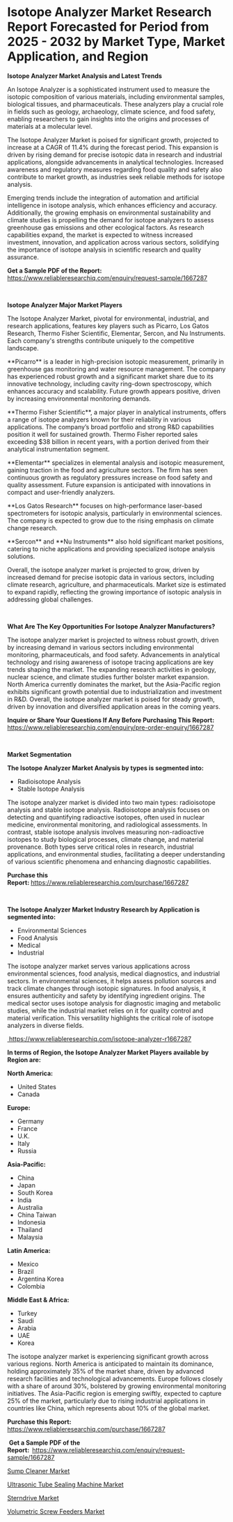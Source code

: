 <p><h1>Isotope Analyzer Market Research Report Forecasted for Period from 2025 -  2032 by Market Type, Market Application, and Region</h1></p><p><strong>Isotope Analyzer Market Analysis and Latest Trends</strong></p>
<p><p>An Isotope Analyzer is a sophisticated instrument used to measure the isotopic composition of various materials, including environmental samples, biological tissues, and pharmaceuticals. These analyzers play a crucial role in fields such as geology, archaeology, climate science, and food safety, enabling researchers to gain insights into the origins and processes of materials at a molecular level.</p><p>The Isotope Analyzer Market is poised for significant growth, projected to increase at a CAGR of 11.4% during the forecast period. This expansion is driven by rising demand for precise isotopic data in research and industrial applications, alongside advancements in analytical technologies. Increased awareness and regulatory measures regarding food quality and safety also contribute to market growth, as industries seek reliable methods for isotope analysis.</p><p>Emerging trends include the integration of automation and artificial intelligence in isotope analysis, which enhances efficiency and accuracy. Additionally, the growing emphasis on environmental sustainability and climate studies is propelling the demand for isotope analyzers to assess greenhouse gas emissions and other ecological factors. As research capabilities expand, the market is expected to witness increased investment, innovation, and application across various sectors, solidifying the importance of isotope analysis in scientific research and quality assurance.</p></p>
<p><strong>Get a Sample PDF of the Report:&nbsp;</strong> <a href="https://www.reliableresearchiq.com/enquiry/request-sample/1667287?utm_campaign=99&utm_medium=2&utm_source=Github&utm_content=ia&utm_term=22022025&utm_id=isotope-analyzer">https://www.reliableresearchiq.com/enquiry/request-sample/1667287</a></p>
<p>&nbsp;</p>
<p><strong>Isotope Analyzer Major Market Players</strong></p>
<p><p>The Isotope Analyzer Market, pivotal for environmental, industrial, and research applications, features key players such as Picarro, Los Gatos Research, Thermo Fisher Scientific, Elementar, Sercon, and Nu Instruments. Each company's strengths contribute uniquely to the competitive landscape.</p><p>**Picarro** is a leader in high-precision isotopic measurement, primarily in greenhouse gas monitoring and water resource management. The company has experienced robust growth and a significant market share due to its innovative technology, including cavity ring-down spectroscopy, which enhances accuracy and scalability. Future growth appears positive, driven by increasing environmental monitoring demands.</p><p>**Thermo Fisher Scientific**, a major player in analytical instruments, offers a range of isotope analyzers known for their reliability in various applications. The company’s broad portfolio and strong R&D capabilities position it well for sustained growth. Thermo Fisher reported sales exceeding $38 billion in recent years, with a portion derived from their analytical instrumentation segment.</p><p>**Elementar** specializes in elemental analysis and isotopic measurement, gaining traction in the food and agriculture sectors. The firm has seen continuous growth as regulatory pressures increase on food safety and quality assessment. Future expansion is anticipated with innovations in compact and user-friendly analyzers.</p><p>**Los Gatos Research** focuses on high-performance laser-based spectrometers for isotopic analysis, particularly in environmental sciences. The company is expected to grow due to the rising emphasis on climate change research.</p><p>**Sercon** and **Nu Instruments** also hold significant market positions, catering to niche applications and providing specialized isotope analysis solutions.</p><p>Overall, the isotope analyzer market is projected to grow, driven by increased demand for precise isotopic data in various sectors, including climate research, agriculture, and pharmaceuticals. Market size is estimated to expand rapidly, reflecting the growing importance of isotopic analysis in addressing global challenges.</p></p>
<p>&nbsp;</p>
<p><strong>What Are The Key Opportunities For Isotope Analyzer Manufacturers?</strong></p>
<p><p>The isotope analyzer market is projected to witness robust growth, driven by increasing demand in various sectors including environmental monitoring, pharmaceuticals, and food safety. Advancements in analytical technology and rising awareness of isotope tracing applications are key trends shaping the market. The expanding research activities in geology, nuclear science, and climate studies further bolster market expansion. North America currently dominates the market, but the Asia-Pacific region exhibits significant growth potential due to industrialization and investment in R&D. Overall, the isotope analyzer market is poised for steady growth, driven by innovation and diversified application areas in the coming years.</p></p>
<p><strong>Inquire or Share Your Questions If Any Before Purchasing This Report:</strong> <a href="https://www.reliableresearchiq.com/enquiry/pre-order-enquiry/1667287?utm_campaign=99&utm_medium=2&utm_source=Github&utm_content=ia&utm_term=22022025&utm_id=isotope-analyzer">https://www.reliableresearchiq.com/enquiry/pre-order-enquiry/1667287</a></p>
<p>&nbsp;</p>
<p><strong>Market Segmentation</strong></p>
<p><strong>The Isotope Analyzer Market Analysis by types is segmented into:</strong></p>
<p><ul><li>Radioisotope Analysis</li><li>Stable Isotope Analysis</li></ul></p>
<p><p>The isotope analyzer market is divided into two main types: radioisotope analysis and stable isotope analysis. Radioisotope analysis focuses on detecting and quantifying radioactive isotopes, often used in nuclear medicine, environmental monitoring, and radiological assessments. In contrast, stable isotope analysis involves measuring non-radioactive isotopes to study biological processes, climate change, and material provenance. Both types serve critical roles in research, industrial applications, and environmental studies, facilitating a deeper understanding of various scientific phenomena and enhancing diagnostic capabilities.</p></p>
<p><strong>Purchase this Report:&nbsp;</strong><a href="https://www.reliableresearchiq.com/purchase/1667287?utm_campaign=99&utm_medium=2&utm_source=Github&utm_content=ia&utm_term=22022025&utm_id=isotope-analyzer">https://www.reliableresearchiq.com/purchase/1667287</a></p>
<p>&nbsp;</p>
<p><strong>The Isotope Analyzer Market Industry Research by Application is segmented into:</strong></p>
<p><ul><li>Environmental Sciences</li><li>Food Analysis</li><li>Medical</li><li>Industrial</li></ul></p>
<p><p>The isotope analyzer market serves various applications across environmental sciences, food analysis, medical diagnostics, and industrial sectors. In environmental sciences, it helps assess pollution sources and track climate changes through isotopic signatures. In food analysis, it ensures authenticity and safety by identifying ingredient origins. The medical sector uses isotope analysis for diagnostic imaging and metabolic studies, while the industrial market relies on it for quality control and material verification. This versatility highlights the critical role of isotope analyzers in diverse fields.</p></p>
<p><a href="https://www.reliableresearchiq.com/isotope-analyzer-r1667287?utm_campaign=99&utm_medium=2&utm_source=Github&utm_content=ia&utm_term=22022025&utm_id=isotope-analyzer">&nbsp;https://www.reliableresearchiq.com/isotope-analyzer-r1667287</a></p>
<p><strong>In terms of Region, the Isotope Analyzer Market Players available by Region are:</strong></p>
<p>
    <p> <strong> North America: </strong>
        <ul>
            <li>United States</li>
            <li>Canada</li>
        </ul>
        </p> 
    <p> <strong> Europe: </strong>
        <ul>
            <li>Germany</li>
            <li>France</li>
            <li>U.K.</li>
            <li>Italy</li>
            <li>Russia</li>
        </ul>
        </p> 
    <p> <strong> Asia-Pacific: </strong>
        <ul>
            <li>China</li>
            <li>Japan</li>
            <li>South Korea</li>
            <li>India</li>
            <li>Australia</li>
            <li>China Taiwan</li>
            <li>Indonesia</li>
            <li>Thailand</li>
            <li>Malaysia</li>
        </ul>
        </p> 
    <p> <strong> Latin America: </strong>
        <ul>
            <li>Mexico</li>
            <li>Brazil</li>
            <li>Argentina Korea</li>
            <li>Colombia</li>
        </ul>
        </p> 
    <p> <strong> Middle East & Africa: </strong>
        <ul>
            <li>Turkey</li>
            <li>Saudi</li>
            <li>Arabia</li>
            <li>UAE</li>
            <li>Korea</li>
        </ul>
    </p>
    </p>
<p><p>The isotope analyzer market is experiencing significant growth across various regions. North America is anticipated to maintain its dominance, holding approximately 35% of the market share, driven by advanced research facilities and technological advancements. Europe follows closely with a share of around 30%, bolstered by growing environmental monitoring initiatives. The Asia-Pacific region is emerging swiftly, expected to capture 25% of the market, particularly due to rising industrial applications in countries like China, which represents about 10% of the global market.</p></p>
<p><strong>Purchase this Report: </strong><a href="https://www.reliableresearchiq.com/purchase/1667287?utm_campaign=99&utm_medium=2&utm_source=Github&utm_content=ia&utm_term=22022025&utm_id=isotope-analyzer">https://www.reliableresearchiq.com/purchase/1667287</a></p>
<p>&nbsp;<strong>Get a Sample PDF of the Report:&nbsp;&nbsp;</strong><a href="https://www.reliableresearchiq.com/enquiry/request-sample/1667287?utm_campaign=99&utm_medium=2&utm_source=Github&utm_content=ia&utm_term=22022025&utm_id=isotope-analyzer">https://www.reliableresearchiq.com/enquiry/request-sample/1667287</a></p>
<p><strong></strong></p>
<p><p><a href="https://github.com/bolbaeylon/Market-Research-Report-List-1/blob/main/sump-cleaner-market.md?utm_campaign=99&utm_medium=2&utm_source=Github&utm_content=ia&utm_term=22022025&utm_id=isotope-analyzer">Sump Cleaner Market</a></p><p><a href="https://github.com/amalynewye/Market-Research-Report-List-1/blob/main/ultrasonic-tube-sealing-machine-market.md?utm_campaign=99&utm_medium=2&utm_source=Github&utm_content=ia&utm_term=22022025&utm_id=isotope-analyzer">Ultrasonic Tube Sealing Machine Market</a></p><p><a href="https://github.com/yepezkommakp/Market-Research-Report-List-1/blob/main/sterndrive-market.md?utm_campaign=99&utm_medium=2&utm_source=Github&utm_content=ia&utm_term=22022025&utm_id=isotope-analyzer">Sterndrive Market</a></p><p><a href="https://github.com/kobisstasope/Market-Research-Report-List-1/blob/main/volumetric-screw-feeders-market.md?utm_campaign=99&utm_medium=2&utm_source=Github&utm_content=ia&utm_term=22022025&utm_id=isotope-analyzer">Volumetric Screw Feeders Market</a></p></p>